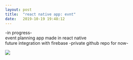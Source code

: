 ```yaml
---
layout: post
title:  "react native app: evnt"
date:   2019-10-19 19:48:12
---
```

-in progress-  
event planning app made in react native  
future integration with firebase
-private github repo for now-  

<img src="https://gfycat.com/portlyfewblacknorwegianelkhound"/>
